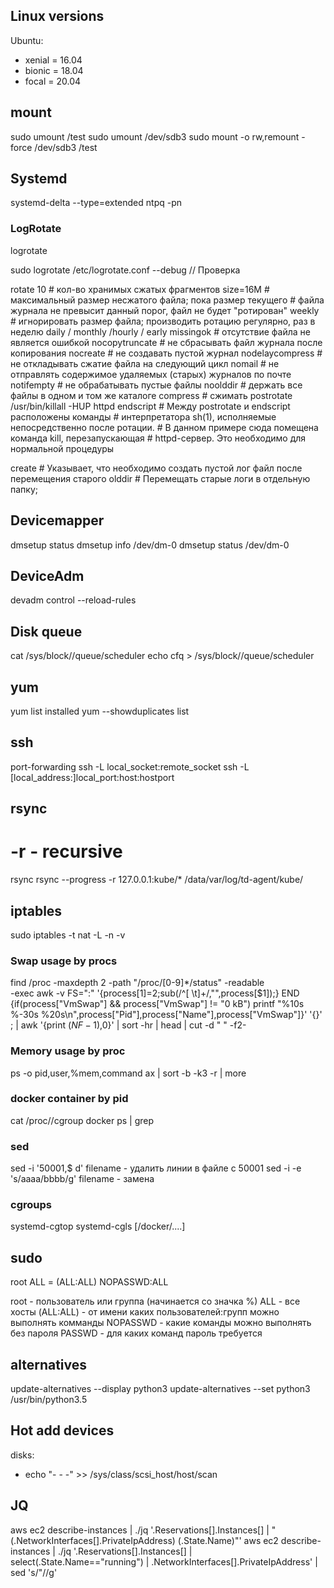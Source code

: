## Linux versions
Ubuntu:
- xenial = 16.04
- bionic = 18.04
- focal = 20.04

## mount
sudo umount /test
sudo umount /dev/sdb3
sudo mount -o rw,remount -force /dev/sdb3 /test

## Systemd
systemd-delta --type=extended
ntpq -pn

### LogRotate
logrotate

sudo logrotate /etc/logrotate.conf --debug // Проверка

rotate 10  # кол-во хранимых сжатых фрагментов
size=16M   # максимальный размер несжатого файла; пока размер текущего
           # файла журнала не превысит данный порог, файл не будет "ротирован"
weekly   # игнорировать размер файла; производить ротацию регулярно, раз в неделю
daily / monthly /hourly / early
missingok  # отсутствие файла не является ошибкой
nocopytruncate  # не сбрасывать файл журнала после копирования
nocreate   # не создавать пустой журнал
nodelaycompress # не откладывать сжатие файла на следующий цикл
nomail     # не отправлять содержимое удаляемых (старых) журналов по почте
notifempty # не обрабатывать пустые файлы
noolddir   # держать все файлы в одном и том же каталоге
compress   # сжимать
postrotate
    /usr/bin/killall -HUP httpd
endscript # Между postrotate и endscript расположены команды
          # интерпретатора sh(1), исполняемые непосредственно после ротации.
          # В данном примере сюда помещена команда kill, перезапускающая
          # httpd-сервер. Это необходимо для нормальной процедуры

create # Указывает, что необходимо создать пустой лог файл после перемещения старого
olddir # Перемещать старые логи в отдельную папку;

## Devicemapper
dmsetup status
dmsetup info /dev/dm-0
dmsetup status /dev/dm-0

## DeviceAdm
devadm control --reload-rules

## Disk queue
cat /sys/block/<dev>/queue/scheduler
echo cfq > /sys/block/<dev>/queue/scheduler

## yum
yum list installed
yum --showduplicates list <package>

## ssh
port-forwarding
ssh -L local_socket:remote_socket
ssh -L [local_address:]local_port:host:hostport

## rsync
# -r - recursive
rsync <from> <to>
rsync --progress -r 127.0.0.1:kube/* /data/var/log/td-agent/kube/

## iptables
sudo iptables -t nat -L -n -v

### Swap usage by procs
find /proc -maxdepth 2 -path "/proc/[0-9]*/status" -readable \
  -exec awk -v FS=":" '{process[$1]=$2;sub(/^[ \t]+/,"",process[$1]);} END {if(process["VmSwap"] && process["VmSwap"] != "0 kB") printf "%10s %-30s %20s\n",process["Pid"],process["Name"],process["VmSwap"]}' '{}' \; | awk '{print $(NF-1),$0}' | sort -hr | head | cut -d " " -f2- 

### Memory usage by proc
ps -o pid,user,%mem,command ax | sort -b -k3 -r | more

### docker container by pid
cat /proc/<PID>/cgroup
docker ps | grep <cgroup id>

### sed
sed -i '50001,$ d' filename - удалить линии в файле с 50001
sed -i -e 's/aaaa/bbbb/g' filename - замена

### cgroups
systemd-cgtop
systemd-cgls [/docker/....]

## sudo
root ALL = (ALL:ALL) NOPASSWD:ALL

root      - пользователь или группа (начинается со значка %)
ALL       - все хосты
(ALL:ALL) - от имени каких пользователей:групп можно выполнять комманды
NOPASSWD  - какие команды можно выполнять без пароля
PASSWD    - для каких команд пароль требуется

## alternatives

update-alternatives --display python3
update-alternatives --set python3 /usr/bin/python3.5

## Hot add devices

disks:
- echo "- - -" >> /sys/class/scsi_host/host<number>/scan

## JQ
aws ec2 describe-instances | ./jq '.Reservations[].Instances[] | "\(.NetworkInterfaces[].PrivateIpAddress) \(.State.Name)"'
aws ec2 describe-instances | ./jq '.Reservations[].Instances[] | select(.State.Name=="running") | .NetworkInterfaces[].PrivateIpAddress' | sed 's/\"//g'
